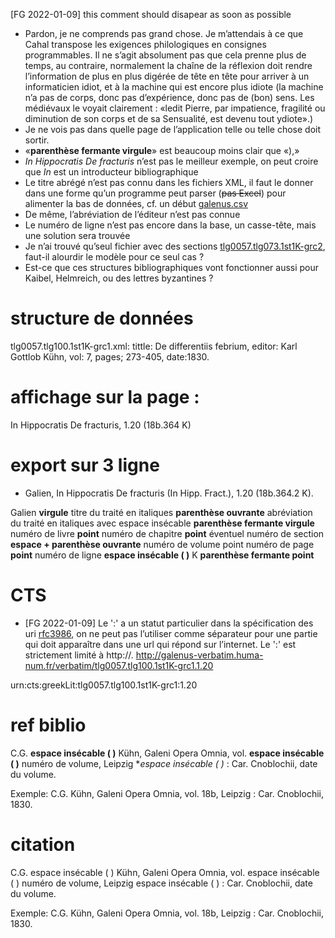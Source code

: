 [FG 2022-01-09] this comment should disapear as soon as possible

* Pardon, je ne comprends pas grand chose. Je m’attendais à ce que Cahal transpose les exigences philologiques en consignes programmables. Il ne s’agit absolument pas que cela prenne plus de temps, au contraire, normalement la chaîne de la réflexion doit rendre l’information de plus en plus digérée de tête en tête pour arriver à un informaticien idiot, et à la machine qui est encore plus idiote (la machine n’a pas de corps, donc pas d’expérience, donc pas de (bon) sens. Les médiévaux le voyait clairement : «ledit Pierre, par impatience, fragilité ou diminution de son corps et de sa Sensualité, est devenu tout ydiote».)
* Je ne vois pas dans quelle page de l’application telle ou telle chose doit sortir.
* «**parenthèse fermante virgule**» est beaucoup moins clair que «),»
* _In Hippocratis De fracturis_ n’est pas le meilleur exemple, on peut croire que _In_ est un introducteur bibliographique
* Le titre abrégé n’est pas connu dans les fichiers XML, il faut le donner dans une forme qu’un programme peut parser (~~pas Excel~~) pour alimenter la bas de données, cf. un début [galenus.csv](https://github.com/galenus-verbatim/verbapy/blob/main/docs/galenus.csv)
* De même, l’abréviation de l’éditeur n’est pas connue
* Le numéro de ligne n’est pas encore dans la base, un casse-tête, mais une solution sera trouvée
* Je n’ai trouvé qu’seul fichier avec des sections [tlg0057.tlg073.1st1K-grc2](https://github.com/OpenGreekAndLatin/First1KGreek/blob/master/data/tlg0057/tlg073/tlg0057.tlg073.1st1K-grc2.xml#L104), faut-il alourdir le modèle pour ce seul cas ?
* Est-ce que ces structures bibliographiques vont fonctionner aussi pour Kaibel, Helmreich, ou des lettres byzantines ?


# structure de données 
tlg0057.tlg100.1st1K-grc1.xml: tittle: De differentiis febrium, editor: Karl Gottlob Kühn, vol: 7, pages; 273-405, date:1830.

# affichage sur la page :
In Hippocratis De fracturis, 1.20 (18b.364 K) 
# export sur 3 ligne

* Galien, In Hippocratis De fracturis (In Hipp. Fract.), 1.20 (18b.364.2 K).


Galien **virgule** titre du traité en italiques **parenthèse ouvrante** abréviation du traité en italiques avec espace insécable **parenthèse fermante virgule** numéro de livre **point** numéro de chapitre **point** éventuel numéro de section **espace + parenthèse ouvrante** numéro de volume point numéro de page **point** numéro de ligne **espace insécable (&nbsp;)** K **parenthèse fermante point**


# CTS

* [FG 2022-01-09] Le ':' a un statut particulier dans la spécification des uri [rfc3986](https://www.rfc-editor.org/rfc/rfc3986#section-2.2), on ne peut pas l’utiliser comme séparateur pour une partie qui doit apparaître dans une url qui répond sur l’internet. Le ':' est strictement limité à http://. http://galenus-verbatim.huma-num.fr/verbatim/tlg0057.tlg100.1st1K-grc1.1.20


urn:cts:greekLit:tlg0057.tlg100.1st1K-grc1:1.20

# ref biblio 
C.G. **espace insécable (&nbsp;)** Kühn, Galeni Opera Omnia, vol. **espace insécable (&nbsp;)** numéro de volume,  Leipzig **espace insécable (&nbsp;)* : Car. Cnoblochii, date du volume.

Exemple: C.G. Kühn, Galeni Opera Omnia, vol. 18b, Leipzig : Car. Cnoblochii, 1830.

# citation 
C.G. espace insécable (&nbsp;) Kühn, Galeni Opera Omnia, vol. espace insécable (&nbsp;) numéro de volume,  Leipzig espace insécable (&nbsp;) : Car. Cnoblochii, date du volume.

Exemple: C.G. Kühn, Galeni Opera Omnia, vol. 18b, Leipzig : Car. Cnoblochii, 1830.
